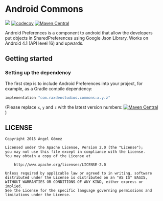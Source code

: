 Android Commons
==========

<a href='https://github.com/raxden/android-commons/actions/workflows/deploy_library.yml'><img src='https://github.com/raxden/android-commons/workflows/Continuous%20Delivery/badge.svg'></a>
[![codecov](https://codecov.io/gh/raxden/android-commons/branch/master/graph/badge.svg?token=E55S5DHJ9B)](https://codecov.io/gh/raxden/android-commons)
[![Maven Central](https://maven-badges.herokuapp.com/maven-central/com.raxdenstudios/commons/badge.svg)](https://maven-badges.herokuapp.com/maven-central/com.raxdenstudios/commons)

Android Preferences is a component to android that allow the developers put objects in SharedPreferences using Google Json Library. Works on Android 4.1 (API level 16) and upwards.

## Getting started

### Setting up the dependency

The first step is to include Android Preferences into your project, for example, as a Gradle compile dependency:

```groovy
implementation "com.raxdenstudios.commons:x.y.z"
```

(Please replace `x`, `y` and `z` with the latest version numbers: [![Maven Central](https://maven-badges.herokuapp.com/maven-central/com.raxdenstudios/commons/badge.svg)](https://maven-badges.herokuapp.com/maven-central/com.raxdenstudios/commons))

## LICENSE

    Copyright 2015 Ángel Gómez

    Licensed under the Apache License, Version 2.0 (the "License");
    you may not use this file except in compliance with the License.
    You may obtain a copy of the License at

        http://www.apache.org/licenses/LICENSE-2.0

    Unless required by applicable law or agreed to in writing, software
    distributed under the License is distributed on an "AS IS" BASIS,
    WITHOUT WARRANTIES OR CONDITIONS OF ANY KIND, either express or implied.
    See the License for the specific language governing permissions and
    limitations under the License.
